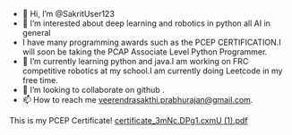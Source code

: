 - 👋 Hi, I’m @SakritUser123
- 👀 I’m interested about deep learning and robotics in python all AI in general
- I have many programming awards such as the PCEP CERTIFICATION.I will soon be taking the PCAP Associate Level Python Programmer.
- 🌱 I’m currently learning python and java.I am working on FRC competitive robotics at my school.I am currently doing Leetcode in my free time.
- 💞️ I’m looking to collaborate on github .
- 📫 How to reach me veerendrasakthi.prabhurajan@gmail.com.

<!---
SakritUser123/SakritUser123 is a ✨ special ✨ repository because its `README.md` (this file) appears on your GitHub profile.
You can click the Preview link to take a look at your changes.
--->
This is my PCEP Certificate!
[certificate_3mNc.DPg1.cxmU (1).pdf](https://github.com/user-attachments/files/16356344/certificate_3mNc.DPg1.cxmU.1.pdf)
